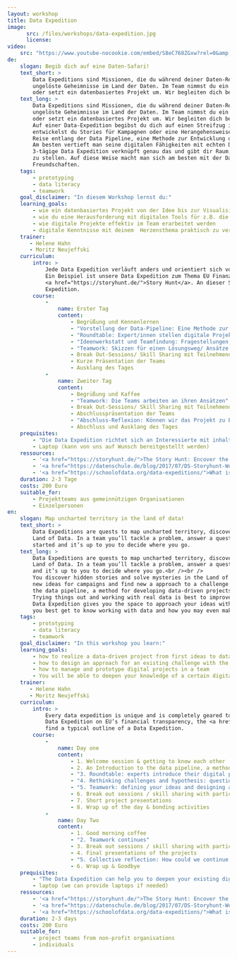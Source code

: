 ```yaml
---
layout: workshop
title: Data Expedition
image:
      src: /files/workshops/data-expedition.jpg
      license:
video:
    src: "https://www.youtube-nocookie.com/embed/S8eC768ZGxw?rel=0&amp;ecver=2"
de:
    slogan: Begib dich auf eine Daten-Safari!
    text_short: >
        Data Expeditions sind Missionen, die du während deiner Daten-Reise bewältigst. Entdecke verborgene Stories und löse
        ungelöste Geheimnisse im Land der Daten. Im Team nimmst du ein Problem in Angriff, beantwortest eine Fragestellung
        oder setzt ein datenbasiertes Projekt um. Wir begleiten dich bei deiner Expedition entlang der Data Pipeline.
    text_long: >
        Data Expeditions sind Missionen, die du während deiner Daten-Reise bewältigst. Entdecke verborgene Stories und löse
        ungelöste Geheimnisse im Land der Daten. Im Team nimmst du ein Problem in Angriff, beantwortest eine Fragestellung
        oder setzt ein datenbasiertes Projekt um. Wir begleiten dich bei deiner Expedition entlang der Data Pipeline.<br /><br />
        Auf einer Data-Expedition begibst du dich auf einen Streifzug in die Welt der Daten. In Teams recherchierst und
        entwickelst du Stories für Kampagnen oder eine Herangehensweise an eine Challenge. Wir begleiten dich auf deiner
        Reise entlang der Data Pipeline, eine Methode zur Entwicklung digitaler Projekte. <br /><br />
        Am besten vertieft man seine digitalen Fähigkeiten mit echten Daten und durch Ausprobieren im Team. Die 2- bis
        3-tägige Data Expedition verknüpft genau das und gibt dir Raum, deine Idee mit digitalen Helferlein auf die Beine
        zu stellen. Auf diese Weise macht man sich am besten mit der Datenwelt vertraut - und knüpft auf dem Weg auch neue
        Freundschaften.
    tags:
        - prototyping
        - data literacy
        - teamwork
    goal_disclaimer: "In diesem Workshop lernst du:"
    learning_goals:
        - wie ein datenbasiertes Projekt von der Idee bis zur Visualisierung entlang der Data Pipeline umgesetzt wird
        - wie du eine Herausforderung mit digitalen Tools für z.B. die Recherche bestreiten kannst
        - wie digitale Projekte effektiv im Team erarbeitet werden
        - digitale Kenntnisse mit deinem  Herzensthema praktisch zu vertiefen
    trainer:
       - Helene Hahn
       - Moritz Neujeffski
    curriculum:
        intro: >
            Jede Data Expedition verläuft anders und orientiert sich vollständig an den Bedürfnissen der Teilnehmenden.
            Ein Beispiel ist unsere Data Expedition zum Thema EU Finanztransparenz, der
            <a href="https://storyhunt.de/">Story Hunt</a>. An dieser Stelle findet ihr einen Beispielablauf für die Data
            Expedition.
        course:
            -
                name: Erster Tag
                content:
                    - Begrüßung und Kennenlernen
                    - "Vorstellung der Data-Pipeline: Eine Methode zur Umsetzung digitaler Projekte"
                    - "Roundtable: Expert/innen stellen digitale Projekte, Lösungswege und Daten zu ausgewählten Themen vor, Q&A"
                    - "Ideenwerkstatt und Teamfindung: Fragestellungen, Ideen und Hypothesen zu einem Thema werden gesammelt, diskutiert und bewertet, Teams finden sich"
                    - "Teamwork: Skizzen für einen Lösungsweg/ Ansätze zur gewählten Challenge werden erarbeitet, eine Idee wird konkretisiert"
                    - Break Out-Sessions/ Skill Sharing mit Teilnehmenden und Expert/innen
                    - Kurze Präsentation der Teams
                    - Ausklang des Tages
            -
                name: Zweiter Tag
                content:
                    - Begrüßung und Kaffee
                    - "Teamwork: Die Teams arbeiten an ihren Ansätzen"
                    - Break Out-Sessions/ Skill Sharing mit Teilnehmenden und Expert/innen
                    - Abschlusspräsentation der Teams
                    - "Abschluss-Reflexion: Können wir das Projekt zu Ende bringen? Wie wollen wir an dem Projekt weiterarbeiten?"
                    - Abschluss und Ausklang des Tages
    prequisites:
        - "Die Data Expedition richtet sich an Interessierte mit inhaltlichem oder/und technischen Fokus: Du hast dich mit der Digitalisierung beschäftigt, bist beruflich oder ehrenamtlich in einem bestimmten Bereich aktiv (z.B. Bildung, Policy-Arbeit, Datenjournalismus) und möchtest dein Wissen praktisch anwenden. Du bist es gewohnt, mit Tabellendokumenten und anderen digitalen Tools zu arbeiten."
        - Laptop (kann von uns auf Wunsch bereitgestellt werden)
    ressources:
        - '<a href="https://storyhunt.de/">The Story Hunt: Encover the EU</a>, Datenschule/ OpenBudgets, 2017'
        - '<a href="https://datenschule.de/blog/2017/07/DS-Storyhunt-Wochenende/">Blogpost</a> zum Abschluss des Story Hunts, Datenschule, 2017'
        - '<a href="https://schoolofdata.org/data-expeditions/">What is a Data-Expedition?</a>, School of Data, 2018'
    duration: 2-3 Tage
    costs: 200 Euro
    suitable_for:
        - Projektteams aus gemeinnützigen Organisationen
        - Einzelpersonen
en:
    slogan: Map uncharted territory in the land of data!
    text_short: >
        Data Expeditions are quests to map uncharted territory, discover hidden stories and solve unsolved mysteries in the
        Land of Data. In a team you’ll tackle a problem, answer a question or work on a project. We help you to get
        started and it’s up to you to decide where you go.
    text_long: >
        Data Expeditions are quests to map uncharted territory, discover hidden stories and solve unsolved mysteries in the
        Land of Data. In a team you’ll tackle a problem, answer a question or work on a project. We help you to get started
        and it’s up to you to decide where you go.<br /><br />
        You discover hidden stories and solve mysteries in the Land of Data. In a team you investigate datasets and develop
        new ideas for campaigns and find new a approach to a challenge. We accompany you on your way and introduce you to
        the data pipeline, a method for developing data-driven projects. <br /><br />
        Trying things out and working with real data is best to improve your data literacy skills. The two to three days
        Data Expedition gives you the space to approach your ideas with the help of digital tools and methods. That´s how
        you best get to know working with data and how you may even make some new friends along the way.
    tags:
        - prototyping
        - data literacy
        - teamwork
    goal_disclaimer: "In this workshop you learn:"
    learning_goals:
        - how to realize a data-driven project from first ideas to data visualizations - based on the data-pipeline
        - how to design an approach for an existing challenge with the help of digital tools (e.g. for research activities)
        - how to manage and prototype digital projects in a team
        - You will be able to deepen your knowledge of a certain digital skill or area of interest, like data visualisations, analysis or finding stories
    trainer:
       - Helene Hahn
       - Moritz Neujeffski
    curriculum:
        intro: >
            Every data expedition is unique and is completely geared to the needs of the participants. One example is our
            Data Expedition on EU’s financial transparency, the <a href="https://storyhunt.de/">Story Hunt</a>. Below you
            find a typical outline of a Data Expedition.
        course:
            -
                name: Day one
                content:
                    - 1. Welcome session & getting to know each other
                    - 2. An Introduction to the data pipeline, a method for developing data-driven projects
                    - "3. Roundtable: experts introduce their digital projects, solutions to challenges and give insights into data on selected topics, Q&A"
                    - "4. Rethinking challenges and hypothesis: questions, ideas and hypotheses are collected, discussed and evaluated"
                    - "5. Teamwork: defining your ideas and designing an approaches to the chosen challenge"
                    - 6. Break out sessions / skill sharing with participants and experts
                    - 7. Short project presentations
                    - 8. Wrap up of the day & bonding activities
            -
                name: Day Two
                content:
                    - 1. Good morning coffee
                    - "2. Teamwork continues"
                    - 3. Break out sessions / skill sharing with participants and experts
                    - 4. Final presentations of the projects
                    - "5. Collective reflection: How could we continue working on the projects and which steps should we take next?"
                    - 6. Wrap up & Goodbye
    prequisites:
        - "The Data Expedition can help you to deepen your existing digital skills and to connect the dots between your areas of expertise and technology. Ideally: You have a good understanding of the potentials and challenges of digitization, you are active in a specific field (e.g. education, data journalism) and you want to apply your knowledge in practice. You should be used to working with spreadsheets and other digital tools."
        - laptop (we can provide laptops if needed)
    ressources:
        - '<a href="https://storyhunt.de/">The Story Hunt: Encover the EU</a>, Datenschule/ OpenBudgets, 2017'
        - '<a href="https://datenschule.de/blog/2017/07/DS-Storyhunt-Wochenende/">Blogpost</a> and review of the Story Hunts, Datenschule, 2017'
        - '<a href="https://schoolofdata.org/data-expeditions/">What is a Data-Expedition?</a>, School of Data, 2018'
    duration: 2-3 days
    costs: 200 Euro
    suitable_for:
        - project teams from non-profit organisations
        - individuals
---
```

